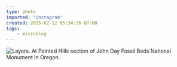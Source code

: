 ```yaml
---
type: photo
imported: "instagram"
created: 2015-02-12 05:34:26-07:00
tags:
    - microblog
---
```

![Layers. At Painted Hills section of John Day Fossil Beds National Monument in Oregon.](/media/images/photos/2015/02/fc6c7ad81d72c1b1b9a3d5ae94c1e991.jpg)


